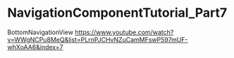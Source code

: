 # NavigationComponentTutorial_Part7
BottomNavigationView
https://www.youtube.com/watch?v=WWgNCPu8MeQ&list=PLrnPJCHvNZuCamMFswP597mUF-whXoAA6&index=7
